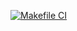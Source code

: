 [![Makefile CI](https://github.com/N8Daawg/ValpoRobotics24In/actions/workflows/makefile.yml/badge.svg)](https://github.com/N8Daawg/ValpoRobotics24In/actions/workflows/makefile.yml)
